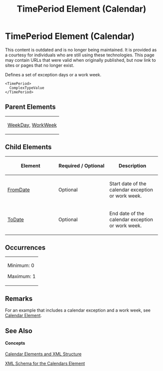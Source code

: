 ﻿---
title: TimePeriod Element (Calendar)
TOCTitle: TimePeriod Element
ms:assetid: bded10b6-c40c-4d6e-83c2-0ec82dd3eac8
ms:mtpsurl: https://msdn.microsoft.com/en-us/library/Bb968661(v=office.12)
ms:contentKeyID: 13188352
ms.date: 05/05/2014
mtps_version: v=office.12
f1_keywords:
- TimePeriod element
---

# TimePeriod Element (Calendar)

This content is outdated and is no longer being maintained. It is provided as a courtesy for individuals who are still using these technologies. This page may contain URLs that were valid when originally published, but now link to sites or pages that no longer exist.

Defines a set of exception days or a work week.

    <TimePeriod>
      ComplexTypeValue
    </TimePeriod>

## Parent Elements

<table>
<colgroup>
<col style="width: 100%" />
</colgroup>
<tbody>
<tr class="odd">
<td><p><a href="bb968433(v=office.12).md">WeekDay</a>, <a href="bb968525(v=office.12).md">WorkWeek</a></p></td>
</tr>
</tbody>
</table>

## Child Elements

<table>
<colgroup>
<col style="width: 33%" />
<col style="width: 33%" />
<col style="width: 33%" />
</colgroup>
<thead>
<tr class="header">
<th><p>Element</p></th>
<th><p>Required / Optional</p></th>
<th><p>Description</p></th>
</tr>
</thead>
<tbody>
<tr class="odd">
<td><p><a href="bb968583(v=office.12).md">FromDate</a></p></td>
<td><p>Optional</p></td>
<td><p>Start date of the calendar exception or work week.</p></td>
</tr>
<tr class="even">
<td><p><a href="bb968399(v=office.12).md">ToDate</a></p></td>
<td><p>Optional</p></td>
<td><p>End date of the calendar exception or work week.</p></td>
</tr>
</tbody>
</table>

## Occurrences

<table>
<colgroup>
<col style="width: 100%" />
</colgroup>
<tbody>
<tr class="odd">
<td><p>Minimum: 0</p>
<p>Maximum: 1</p></td>
</tr>
</tbody>
</table>

## Remarks

For an example that includes a calendar exception and a work week, see [Calendar Element](bb968481\(v=office.12\).md).

## See Also

#### Concepts

[Calendar Elements and XML Structure](bb968563\(v=office.12\).md)

[XML Schema for the Calendars Element](bb968557\(v=office.12\).md)


